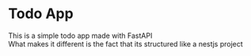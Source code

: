 # Todo App

This is a simple todo app made with FastAPI\
What makes it different is the fact that its structured like a nestjs project
